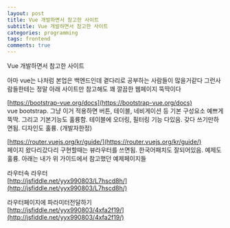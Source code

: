 ```yaml
---
layout: post
title: Vue 개발하면서 참고한 사이트
subtitle: Vue 개발하면서 참고한 사이트
categories: programming
tags: frontend
comments: true
---
```

Vue 개발하면서 참고한 사이트


아마 vue는 나처럼 본업은 백엔드인데 곁다리로 공부하는 사람들이 많을거같다
그런사람들한테는 정말 아래 사이트만 참고해도 꽤 깔끔한 웹페이지 뚝딱이다 

[https://bootstrap-vue.org/docs](https://bootstrap-vue.org/docs)  
vue bootstrap. 그냥 이거 적용하면 버튼, 테이블, 네비게이션 등 기본 구성요소 예쁘게 뚝딱.
그리고 기본기능도 훌륭함. 테이블에 오더링, 필터링 기능 다있음. 갖다 쓰기만하면됨. 
디자인도 훌륭. (개발자한정)


[https://router.vuejs.org/kr/guide/](https://router.vuejs.org/kr/guide/)  
페이지 왔다리갔다리 구현할때는 뷰라우터를 쓰면됨. 
한국어패치도 잘되어있음. 
예제도 훌륭.
아래는 내가 위 가이드에서 참고했던 예제페이지들 

라우터속 라우터  
[http://jsfiddle.net/yyx990803/L7hscd8h/](http://jsfiddle.net/yyx990803/L7hscd8h/)  

라우터페이지에 파라미터전달하기  
[http://jsfiddle.net/yyx990803/4xfa2f19/](http://jsfiddle.net/yyx990803/4xfa2f19/)  
